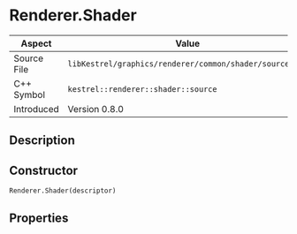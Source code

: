 # Renderer.Shader
| Aspect | Value |
| --- | --- |
| Source File | `libKestrel/graphics/renderer/common/shader/source.hpp` |
| C++ Symbol | `kestrel::renderer::shader::source` |
| Introduced | Version 0.8.0 |
## Description

## Constructor
```
Renderer.Shader(descriptor)
```
## Properties

